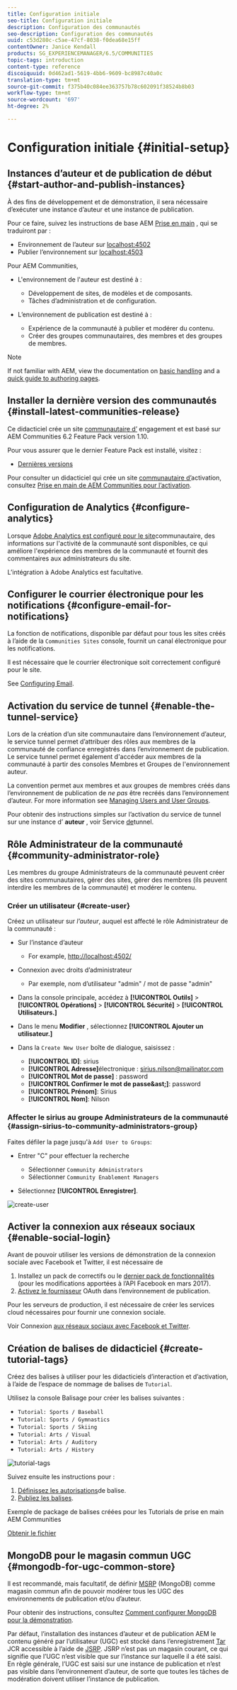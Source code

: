 ```yaml
---
title: Configuration initiale
seo-title: Configuration initiale
description: Configuration des communautés
seo-description: Configuration des communautés
uuid: c53d280c-c5ae-47cf-8038-f0dea68e15ff
contentOwner: Janice Kendall
products: SG_EXPERIENCEMANAGER/6.5/COMMUNITIES
topic-tags: introduction
content-type: reference
discoiquuid: 0d462ad1-5619-4bb6-9609-bc8987c40a0c
translation-type: tm+mt
source-git-commit: f375b40c084ee363757b78c602091f38524b8b03
workflow-type: tm+mt
source-wordcount: '697'
ht-degree: 2%

---
```



# Configuration initiale {#initial-setup}

## Instances d’auteur et de publication de début {#start-author-and-publish-instances}

À des fins de développement et de démonstration, il sera nécessaire d’exécuter une instance d’auteur et une instance de publication.

Pour ce faire, suivez les instructions de base AEM [Prise en main](../../help/sites-deploying/deploy.md#getting-started) , qui se traduiront par :

* Environnement de l’auteur sur [localhost:4502](http://localhost:4502/)
* Publier l’environnement sur [localhost:4503](http://localhost:4503/)

Pour AEM Communities,

* L&#39;environnement de l&#39;auteur est destiné à :

   * Développement de sites, de modèles et de composants.
   * Tâches d’administration et de configuration.

* L’environnement de publication est destiné à :

   * Expérience de la communauté à publier et modérer du contenu.
   * Créer des groupes communautaires, des membres et des groupes de membres.

>[!NOTE]
>
>If not familiar with AEM, view the documentation on [basic handling](../../help/sites-authoring/basic-handling.md) and a [quick guide to authoring pages](../../help/sites-authoring/qg-page-authoring.md).

## Installer la dernière version des communautés {#install-latest-communities-release}

Ce didacticiel crée un site [communautaire d’](overview.md#engagement-community) engagement et est basé sur AEM Communities 6.2 Feature Pack version 1.10.

Pour vous assurer que le dernier Feature Pack est installé, visitez :

* [Dernières versions](deploy-communities.md#latest-releases)

Pour consulter un didacticiel qui crée un site [communautaire d’](overview.md#enablement-community)activation, consultez [Prise en main de AEM Communities pour l’activation](getting-started-enablement.md).

## Configuration de Analytics {#configure-analytics}

Lorsque [Adobe Analytics est configuré pour le site](analytics.md)communautaire, des informations sur l&#39;activité de la communauté sont disponibles, ce qui améliore l&#39;expérience des membres de la communauté et fournit des commentaires aux administrateurs du site.

L’intégration à Adobe Analytics est facultative.

## Configurer le courrier électronique pour les notifications {#configure-email-for-notifications}

La fonction de notifications, disponible par défaut pour tous les sites créés à l’aide de la `Communities Sites` console, fournit un canal électronique pour les notifications.

Il est nécessaire que le courrier électronique soit correctement configuré pour le site.

See [Configuring Email](email.md).

## Activation du service de tunnel {#enable-the-tunnel-service}

Lors de la création d’un site communautaire dans l’environnement d’auteur, le service tunnel permet d’attribuer des rôles aux membres de la communauté de confiance enregistrés dans l’environnement de publication. Le service tunnel permet également d&#39;accéder aux membres de la communauté à partir des consoles [](members.md) Membres et Groupes de l&#39;environnement auteur.

La convention permet aux membres et aux groupes de membres créés dans l’environnement de publication de *ne pas* être recréés dans l’environnement d’auteur. For more information see [Managing Users and User Groups](users.md).

Pour obtenir des instructions simples sur l’activation du service de tunnel sur une instance d’ **auteur** , voir Service [de](deploy-communities.md#tunnel-service-on-author)tunnel.

## Rôle Administrateur de la communauté {#community-administrator-role}

Les membres du groupe Administrateurs de la communauté peuvent créer des sites communautaires, gérer des sites, gérer des membres (ils peuvent interdire les membres de la communauté) et modérer le contenu.

### Créer un utilisateur {#create-user}

Créez un utilisateur sur *l’auteur*, auquel est affecté le rôle Administrateur de la communauté :

* Sur l’instance d’auteur

   * For example, [http://localhost:4502/](http://localhost:4503/)

* Connexion avec droits d’administrateur

   * Par exemple, nom d’utilisateur &quot;admin&quot; / mot de passe &quot;admin&quot;

* Dans la console principale, accédez à **[!UICONTROL Outils]** > **[!UICONTROL Opérations]** > **[!UICONTROL Sécurité]** > **[!UICONTROL Utilisateurs.]**
* Dans le menu **Modifier** , sélectionnez **[!UICONTROL Ajouter un utilisateur.]**

* Dans la `Create New User` boîte de dialogue, saisissez :

   * **[!UICONTROL ID]**: sirius
   * **[!UICONTROL Adresse]**&#x200B;électronique : sirius.nilson@mailinator.com
   * **[!UICONTROL Mot de passe]** : password
   * **[!UICONTROL Confirmer le mot de passe&amp;ast;]**: password
   * **[!UICONTROL Prénom]**: Sirius
   * **[!UICONTROL Nom]**: Nilson

### Affecter le sirius au groupe Administrateurs de la communauté {#assign-sirius-to-community-administrators-group}

Faites défiler la page jusqu&#39;à `Add User to Groups`:

* Entrer &quot;C&quot; pour effectuer la recherche

   * Sélectionner `Community Administrators`
   * Sélectionner `Community Enablement Managers`

* Sélectionnez **[!UICONTROL Enregistrer]**.

![create-user](assets/create-user.png)

## Activer la connexion aux réseaux sociaux {#enable-social-login}

Avant de pouvoir utiliser les versions de démonstration de la connexion sociale avec Facebook et Twitter, il est nécessaire de

1. Installez un pack de correctifs ou le [dernier pack de fonctionnalités](deploy-communities.md#latestfeaturepack) (pour les modifications apportées à l’API Facebook en mars 2017).
1. [Activez le fournisseur](social-login.md#adobe-granite-oauth-authentication-handler) OAuth dans l’environnement de publication.

Pour les serveurs de production, il est nécessaire de créer les services cloud nécessaires pour fournir une connexion sociale.

Voir Connexion [aux réseaux sociaux avec Facebook et Twitter](social-login.md).

## Création de balises de didacticiel {#create-tutorial-tags}

Créez des balises à utiliser pour les didacticiels d’interaction et d’activation, à l’aide de l’espace de nommage de balises de `Tutorial`.

Utilisez la console [](../../help/sites-administering/tags.md#tagging-console) Balisage pour créer les balises suivantes :

* `Tutorial: Sports / Baseball`
* `Tutorial: Sports / Gymnastics`
* `Tutorial: Sports / Skiing`
* `Tutorial: Arts / Visual`
* `Tutorial: Arts / Auditory`
* `Tutorial: Arts / History`

![tutorial-tags](assets/tutorial-tags.png)

Suivez ensuite les instructions pour :

1. [Définissez les autorisations](../../help/sites-administering/tags.md#setting-tag-permissions)de balise.
1. [Publiez les balises](../../help/sites-administering/tags.md#publishing-tags).

Exemple de package de balises créées pour les Tutorials de prise en main AEM Communities

[Obtenir le fichier](assets/tutorial_tags-v63.zip)

## MongoDB pour le magasin commun UGC {#mongodb-for-ugc-common-store}

Il est recommandé, mais facultatif, de définir [MSRP](msrp.md) (MongoDB) comme magasin [](working-with-srp.md) commun afin de pouvoir modérer tous les UGC des environnements de publication et/ou d’auteur.

Pour obtenir des instructions, consultez [Comment configurer MongoDB pour la démonstration](demo-mongo.md).

Par défaut, l’installation des instances d’auteur et de publication AEM le contenu généré par l’utilisateur (UGC) est stocké dans l’enregistrement [Tar](../../help/sites-deploying/platform.md) JCR accessible à l’aide de [JSRP](jsrp.md). JSRP n’est pas un magasin courant, ce qui signifie que l’UGC n’est visible que sur l’instance sur laquelle il a été saisi. En règle générale, l’UGC est saisi sur une instance de publication et n’est pas visible dans l’environnement d’auteur, de sorte que toutes les tâches de modération doivent utiliser l’instance de publication.